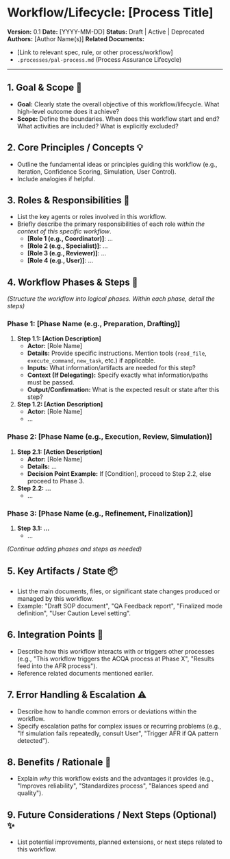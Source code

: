 # Workflow/Lifecycle: [Process Title]

**Version:** 0.1
**Date:** [YYYY-MM-DD]
**Status:** Draft | Active | Deprecated
**Authors:** [Author Name(s)]
**Related Documents:**
*   [Link to relevant spec, rule, or other process/workflow]
*   `.processes/pal-process.md` (Process Assurance Lifecycle)

---

## 1. Goal & Scope 🎯

*   **Goal:** Clearly state the overall objective of this workflow/lifecycle. What high-level outcome does it achieve?
*   **Scope:** Define the boundaries. When does this workflow start and end? What activities are included? What is explicitly excluded?

## 2. Core Principles / Concepts 💡

*   Outline the fundamental ideas or principles guiding this workflow (e.g., Iteration, Confidence Scoring, Simulation, User Control).
*   Include analogies if helpful.

## 3. Roles & Responsibilities 👥

*   List the key agents or roles involved in this workflow.
*   Briefly describe the primary responsibilities of each role *within the context of this specific workflow*.
    *   **[Role 1 (e.g., Coordinator)]**: ...
    *   **[Role 2 (e.g., Specialist)]**: ...
    *   **[Role 3 (e.g., Reviewer)]**: ...
    *   **[Role 4 (e.g., User)]**: ...

## 4. Workflow Phases & Steps 🚀

*(Structure the workflow into logical phases. Within each phase, detail the steps)*

### Phase 1: [Phase Name (e.g., Preparation, Drafting)]

1.  **Step 1.1: [Action Description]**
    *   **Actor:** [Role Name]
    *   **Details:** Provide specific instructions. Mention tools (`read_file`, `execute_command`, `new_task`, etc.) if applicable.
    *   **Inputs:** What information/artifacts are needed for this step?
    *   **Context (If Delegating):** Specify exactly what information/paths must be passed.
    *   **Output/Confirmation:** What is the expected result or state after this step?
2.  **Step 1.2: [Action Description]**
    *   **Actor:** [Role Name]
    *   ...

### Phase 2: [Phase Name (e.g., Execution, Review, Simulation)]

1.  **Step 2.1: [Action Description]**
    *   **Actor:** [Role Name]
    *   **Details:** ...
    *   **Decision Point Example:** If [Condition], proceed to Step 2.2, else proceed to Phase 3.
2.  **Step 2.2: ...**
    *   ...

### Phase 3: [Phase Name (e.g., Refinement, Finalization)]

1.  **Step 3.1: ...**
    *   ...

*(Continue adding phases and steps as needed)*

## 5. Key Artifacts / State 📦

*   List the main documents, files, or significant state changes produced or managed by this workflow.
*   Example: "Draft SOP document", "QA Feedback report", "Finalized mode definition", "User Caution Level setting".

## 6. Integration Points 🔗

*   Describe how this workflow interacts with or triggers other processes (e.g., "This workflow triggers the ACQA process at Phase X", "Results feed into the AFR process").
*   Reference related documents mentioned earlier.

## 7. Error Handling & Escalation ⚠️

*   Describe how to handle common errors or deviations within the workflow.
*   Specify escalation paths for complex issues or recurring problems (e.g., "If simulation fails repeatedly, consult User", "Trigger AFR if QA pattern detected").

## 8. Benefits / Rationale 🤔

*   Explain *why* this workflow exists and the advantages it provides (e.g., "Improves reliability", "Standardizes process", "Balances speed and quality").

## 9. Future Considerations / Next Steps (Optional) ✨

*   List potential improvements, planned extensions, or next steps related to this workflow.